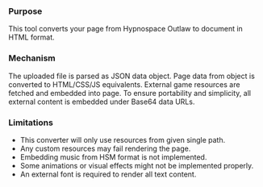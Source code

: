 ### Purpose

This tool converts your page from Hypnospace Outlaw to document in HTML format.

### Mechanism

The uploaded file is parsed as JSON data object. Page data from object is converted to HTML/CSS/JS equivalents. External
game resources are fetched and embedded into page. To ensure portability and simplicity, all external content is
embedded under Base64 data URLs.

### Limitations

- This converter will only use resources from given single path.
- Any custom resources may fail rendering the page.
- Embedding music from HSM format is not implemented.
- Some animations or visual effects might not be implemented properly.
- An external font is required to render all text content.